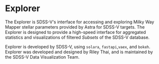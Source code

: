 # Explorer
The Explorer is SDSS-V's interface for accessing and exploring Milky Way Mapper stellar parameters provided by Astra for SDSS-V targets. The Explorer is designed to provide a high-speed interface for aggregated statistics and visualizations of filtered _Subsets_ of the SDSS-V database.


Explorer is developed by SDSS-V, using `solara`, `fastapi`,`vaex`, and `bokeh`. Explorer was developed and designed by Riley Thai, and is maintained by the SDSS-V Data Visualization Team.
